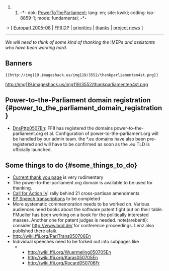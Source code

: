 1.  1.  -\*- dok:
        [PowerToTheParliament](PowerToTheParliament "wikilink"); lang:
        en; site: kwiki; coding: iso-8859-1; mode: fundamental; -\*-

-\> \[ [ Europarl 2005-08](Europarl0508En "wikilink") \| [ FFII
DP](PolisEn "wikilink") \| [ priorities](FfiiprojPriorEn "wikilink") \|
[ thanks](EmDank0507En "wikilink") \| [ project
news](FfiiprojNewsEn "wikilink") \]

------------------------------------------------------------------------

*We will need to think of some kind of thanking the* !MEPs *and
assistants who have been working hard.*

## Banners

```{=mediawiki}
{{http://img119.imageshack.us/img119/3552/thankparliamenten4st.png}}
```
[
<http://img119.imageshack.us/img119/3552/thankparliamenten4st.png>](//img119.imageshack.us/img119/3552/thankparliamenten4st.png "wikilink")

## Power-to-the-Parliament domain registration {#power_to_the_parliament_domain_registration}

-   [DnsPttp0507En](DnsPttp0507En "wikilink"): FFII has registered the
    domains power-to-the-parliament.org et al. Configuration of
    power-to-the-parliament.org will be handled by our admin team. the
    \*.eu domains have also been pre-registered and will have to be
    confirmed as soon as the .eu TLD is officially launched.

## Some things to do {#some_things_to_do}

-   [ Current thank you page](EmDank0507En "wikilink") is very
    rudimentary
-   The power-to-the-parliament.org domain is available to be used for
    thanking.
-   [ Call for Action IV](Cpedu0507En "wikilink"): rally behind 21
    cross-partisan amendments
-   [ EP Speech transcriptions](ParlTrans050705En "wikilink") to be
    completed
-   More systematic commemoration needs to be worked on. Various
    audiences need books about the software patent fight put on their
    table. FMueller has been working on a book for the politically
    interested masses. Another one for patent judges is needed.
    note(arebenti): consider <http://www.bod.de/> for conference
    proceedings. Lenz also published there afaik.
-   <http://wiki.ffii.org/ParlTrans050706En>
-   Individual speeches need to be forked out into subpages like
    -   -   <http://wiki.ffii.org/Wuermeling050705En>
        -   <http://wiki.ffii.org/Karas050705En>
        -   <http://wiki.ffii.org/Rocard050706Fr>
